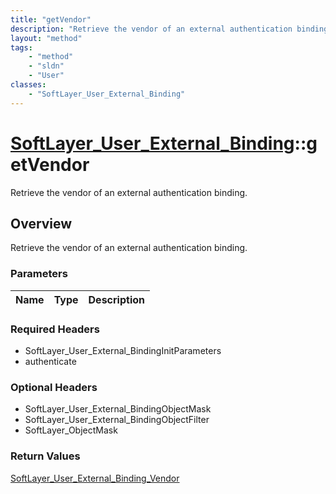 ```yaml
---
title: "getVendor"
description: "Retrieve the vendor of an external authentication binding."
layout: "method"
tags:
    - "method"
    - "sldn"
    - "User"
classes:
    - "SoftLayer_User_External_Binding"
---
```

# [SoftLayer_User_External_Binding](/reference/services/SoftLayer_User_External_Binding)::getVendor

Retrieve the vendor of an external authentication binding.


## Overview 
Retrieve the vendor of an external authentication binding.

### Parameters 
|Name | Type | Description |
| --- | --- | --- |


### Required Headers
* SoftLayer_User_External_BindingInitParameters
* authenticate

### Optional Headers
* SoftLayer_User_External_BindingObjectMask
* SoftLayer_User_External_BindingObjectFilter
* SoftLayer_ObjectMask

### Return Values
<a href='/reference/datatypes/SoftLayer_User_External_Binding_Vendor'>SoftLayer_User_External_Binding_Vendor </a>

